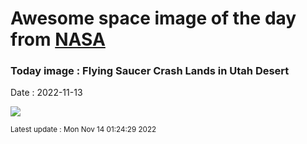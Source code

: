 
# Awesome space image of the day from [NASA](https://api.nasa.gov/)

### Today image : Flying Saucer Crash Lands in Utah Desert
Date : 2022-11-13

![](https://apod.nasa.gov/apod/image/2211/GenesisImpact_nasa_960.jpg)

<small>Latest update : Mon Nov 14 01:24:29 2022</small>
        